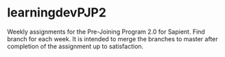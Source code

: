 # learningdevPJP2

Weekly assignments for the Pre-Joining Program 2.0 for Sapient. Find branch for each week.
It is intended to merge the branches to master after completion of the assignment up to satisfaction. 
